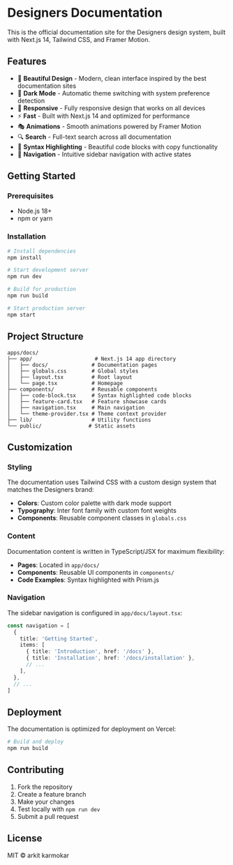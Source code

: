 # Designers Documentation

This is the official documentation site for the Designers design system, built with Next.js 14, Tailwind CSS, and Framer Motion.

## Features

- 🎨 **Beautiful Design** - Modern, clean interface inspired by the best documentation sites
- 🌙 **Dark Mode** - Automatic theme switching with system preference detection
- 📱 **Responsive** - Fully responsive design that works on all devices
- ⚡ **Fast** - Built with Next.js 14 and optimized for performance
- 🎭 **Animations** - Smooth animations powered by Framer Motion
- 🔍 **Search** - Full-text search across all documentation
- 📝 **Syntax Highlighting** - Beautiful code blocks with copy functionality
- 🧭 **Navigation** - Intuitive sidebar navigation with active states

## Getting Started

### Prerequisites

- Node.js 18+ 
- npm or yarn

### Installation

```bash
# Install dependencies
npm install

# Start development server
npm run dev

# Build for production
npm run build

# Start production server
npm start
```

## Project Structure

```
apps/docs/
├── app/                    # Next.js 14 app directory
│   ├── docs/              # Documentation pages
│   ├── globals.css        # Global styles
│   ├── layout.tsx         # Root layout
│   └── page.tsx           # Homepage
├── components/            # Reusable components
│   ├── code-block.tsx     # Syntax highlighted code blocks
│   ├── feature-card.tsx   # Feature showcase cards
│   ├── navigation.tsx     # Main navigation
│   └── theme-provider.tsx # Theme context provider
├── lib/                   # Utility functions
└── public/               # Static assets
```

## Customization

### Styling

The documentation uses Tailwind CSS with a custom design system that matches the Designers brand:

- **Colors**: Custom color palette with dark mode support
- **Typography**: Inter font family with custom font weights
- **Components**: Reusable component classes in `globals.css`

### Content

Documentation content is written in TypeScript/JSX for maximum flexibility:

- **Pages**: Located in `app/docs/`
- **Components**: Reusable UI components in `components/`
- **Code Examples**: Syntax highlighted with Prism.js

### Navigation

The sidebar navigation is configured in `app/docs/layout.tsx`:

```typescript
const navigation = [
  {
    title: 'Getting Started',
    items: [
      { title: 'Introduction', href: '/docs' },
      { title: 'Installation', href: '/docs/installation' },
      // ...
    ],
  },
  // ...
]
```

## Deployment

The documentation is optimized for deployment on Vercel:

```bash
# Build and deploy
npm run build
```

## Contributing

1. Fork the repository
2. Create a feature branch
3. Make your changes
4. Test locally with `npm run dev`
5. Submit a pull request

## License

MIT © arkit karmokar
